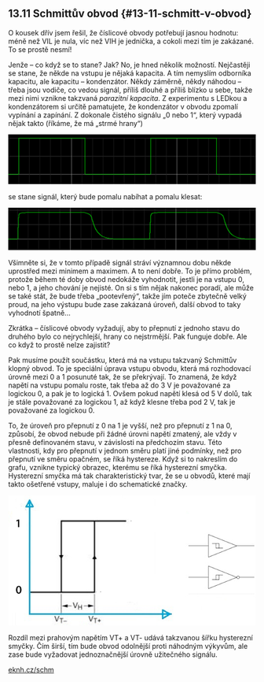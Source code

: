 ## 13.11 Schmittův obvod {#13-11-schmitt-v-obvod}

O kousek dřív jsem řešil, že číslicové obvody potřebují jasnou hodnotu: méně než VIL je nula, víc než VIH je jednička, a cokoli mezi tím je zakázané. To se prostě nesmí!

Jenže – co když se to stane? Jak? No, je hned několik možností. Nejčastěji se stane, že někde na vstupu je nějaká kapacita. A tím nemyslím odborníka kapacitu, ale kapacitu – kondenzátor. Někdy záměrně, někdy náhodou – třeba jsou vodiče, co vedou signál, příliš dlouhé a příliš blízko u sebe, takže mezi nimi vznikne takzvaná _parazitní kapacita_. Z experimentu s LEDkou a kondenzátorem si určitě pamatujete, že kondenzátor v obvodu zpomalí vypínání a zapínání. Z dokonale čistého signálu „0 nebo 1“, který vypadá nějak takto (říkáme, že má „strmé hrany“)

![151-1.png](../images/000252.png)

se stane signál, který bude pomalu nabíhat a pomalu klesat:

![151-2.png](../images/000128.png)

Všimněte si, že v tomto případě signál stráví významnou dobu někde uprostřed mezi minimem a maximem. A to není dobře. To je přímo problém, protože během té doby obvod nedokáže vyhodnotit, jestli je na vstupu 0, nebo 1, a jeho chování je nejisté. On si s tím nějak nakonec poradí, ale může se také stát, že bude třeba „pootevřený“, takže jím poteče zbytečně velký proud, na jeho výstupu bude zase zakázaná úroveň, další obvod to taky vyhodnotí špatně...

Zkrátka – číslicové obvody vyžadují, aby to přepnutí z jednoho stavu do druhého bylo co nejrychlejší, hrany co nejstrmější. Pak funguje dobře. Ale co když to prostě nelze zajistit?

Pak musíme použít součástku, která má na vstupu takzvaný Schmittův klopný obvod. To je speciální úprava vstupu obvodu, která má rozhodovací úrovně mezi 0 a 1 posunuté tak, že se překrývají. To znamená, že když napětí na vstupu pomalu roste, tak třeba až do 3 V je považované za logickou 0, a pak je to logická 1\. Ovšem pokud napětí klesá od 5 V dolů, tak je stále považované za logickou 1, až když klesne třeba pod 2 V, tak je považované za logickou 0.

To, že úroveň pro přepnutí z 0 na 1 je vyšší, než pro přepnutí z 1 na 0, způsobí, že obvod nebude při žádné úrovni napětí zmatený, ale vždy v přesně definovaném stavu, v závislosti na předchozím stavu. Této vlastnosti, kdy pro přepnutí v jednom směru platí jiné podmínky, než pro přepnutí ve směru opačném, se říká hystereze. Když si to nakreslím do grafu, vznikne typický obrazec, kterému se říká hysterezní smyčka. Hysterezní smyčka má tak charakteristický tvar, že se u obvodů, které mají takto ošetřené vstupy, maluje i do schematické značky.

![152-1.png](../images/000273.png)

Rozdíl mezi prahovým napětím VT+ a VT- udává takzvanou šířku hysterezní smyčky. Čím širší, tím bude obvod odolnější proti náhodným výkyvům, ale zase bude vyžadovat jednoznačnější úrovně užitečného signálu.

[eknh.cz/schm](https://eknh.cz/schm)
